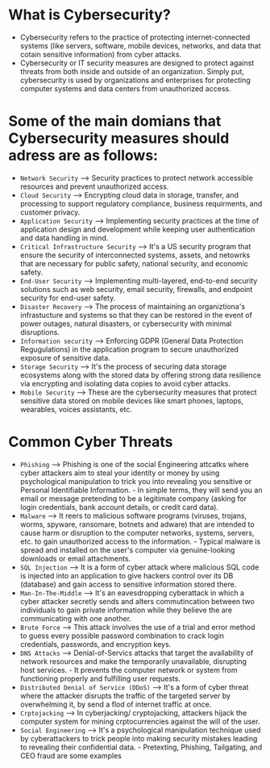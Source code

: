 # What is Cybersecurity?
- Cybersecurity refers to the practice of protecting internet-connected systems (like servers, software, mobile devices, networks, and data that cotain sensitive information) from cyber attacks.
- Cybersecurity or IT security measures are designed to protect against threats from both inside and outside of an organization. Simply put, cybersecurity is used by organizations and enterprises for protecting computer systems and data centers from unauthorized access.

# Some of the main domians that Cybersecurity measures should adress are as follows:
- `Network Security` --> Security practices to protect network accessible resources and prevent unauthorized access.
- `Cloud Security` --> Encrypting cloud data in storage, transfer, and processing to support regulatory compliance, business requirments, and customer privacy.
- `Application Security` --> Implementing security practices at the time of application design and development while keeping user authentication and data handling in mind.
- `Critical Infrastructure Security` --> It's a US security program that ensure the security of interconnected systems, assets, and netowrks that are necessary for public safety, national security, and economic safety.
- `End-User Security` --> Implementing multi-layered, end-to-end security solutions such as web security, email security, firewalls, and endpoint security for end-user safety.
- `Disaster Recovery` --> The process of maintaining an organiztiona's infrastucture and systems so that they can be restored in the event of power outages, natural disasters, or cybersecurity with minimal disruptions.
- `Information security` --> Enforcing GDPR (General Data Protection Regugulations) in the application program to secure unauthorized exposure of sensitive data.
- `Storage Security` --> It's the process of securing data storage ecosystems along with the stored data by offering strong data resilience via encrypting and isolating data copies to avoid cyber attacks.
- `Mobile Security` --> These are the cybersecurity measures that protect sensitive data stored on mobile devices like smart phones, laptops, wearables, voices assistants, etc.

# Common Cyber Threats
- `Phishing` --> Phishing is one of the social Engineering attcatks where cyber attackers aim to steal your identity or money by using psychological manipulation to trick you into revealing you sensitive or Personal Identifiable Information. - In simple terms, they will send you an email or message pretending to be a legitimate company (asking for login credentials, bank account details, or credit card data).
- `Malware` --> It reers to malicious software programs (viruses, trojans, worms, spyware, ransomare, botnets and adware) that are intended to cause harm or disruption to the computer networks, systems, servers, etc. to gain unauthorized access to the information. - Typical malware is spread and installed on the user's computer via genuine-looking downloads or email attachments.
- `SQL Injection` --> It is a form of cyber attack where malicious SQL code is injected into an application to give hackers control over its DB (database) and gain access to sensitive information stored there.
- `Man-In-The-Middle` --> It's an eavesdropping cyberattack in which a cyber attacker secretly sends and alters commutincation between two individuals to gain private information while they believe the are communicating with one another.
- `Brute Force` --> This attack involves the use of a trial and error method to guess every possible password combination to crack login credentials, passwords, and encryption keys.
- `DNS Attacks` --> Denial-of-Servics attacks that target the availability of network resources and make the temporarily unavailable, disrupting host services. - It prevents the computer network or system from functioning properly and fulfilling user requests.
- `Distributed Denial of Service (DDoS)` --> It's a form of cyber threat where the attacker disrupts the traffic of the targeted server by overwhelming it, by send a flod of internet traffic at once.
- `Crptojacking` --> In cyberjacking/ cryptojacking, attackers hijack the computer system for mining crptocurrencies against the will of the user.
- `Social Engineering` --> It's a psychological manipulation technique used by cyberattackers to trick people into making security mistakes leading to revealing their confidential data. - Pretexting, Phishing, Tailgating, and CEO fraud are some examples